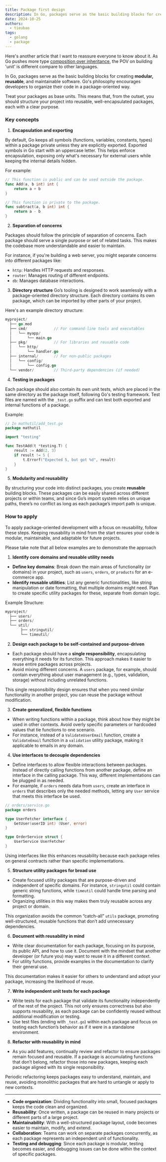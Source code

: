 ```yaml
---
title: Package first design
description: In Go, packages serve as the basic building blocks for creating modular, reusable, and maintainable software.
date: 2024-10-25
authors:
  - tieubao
tags:
  - golang
  - package
---
```


Here's another article that I want to reassure everyone to know about it. As Go pushes more type [composition over inheritance](https://go.dev/doc/faq#Is_Go_an_object-oriented_language), the POV on building 'unit' is different compare to other languages.

In Go, packages serve as the basic building blocks for creating **modular, reusable**, and maintainable software. Go's philosophy encourages developers to organize their code in a package-oriented way.

Treat your packages as base units. This means that, from the outset, you should structure your project into reusable, well-encapsulated packages, each with a clear purpose.

### Key concepts

1. **Encapsulation and exporting**

By default, Go keeps all symbols (functions, variables, constants, types) within a package private unless they are explicitly exported. Exported symbols in Go start with an uppercase letter. This helps enforce encapsulation, exposing only what's necessary for external users while keeping the internal details hidden.

For example:

```go
// This function is public and can be used outside the package.
func Add(a, b int) int {
    return a + b
}

// This function is private to the package.
func subtract(a, b int) int {
    return a - b
}
```

2. **Separation of concerns**

Packages should follow the principle of separation of concerns. Each package should serve a single purpose or set of related tasks. This makes the codebase more understandable and easier to maintain.

For instance, if you're building a web server, you might separate concerns into different packages like:

- `http`: Handles HTTP requests and responses.
- `router`: Manages routing of different endpoints.
- `db`: Manages database interactions.

3. **Directory structure**
   Go’s tooling is designed to work seamlessly with a package-oriented directory structure. Each directory contains its own package, which can be imported by other parts of your project.

Here's an example directory structure:

```go
myproject/
  ├── go.mod
  ├── cmd/            // For command-line tools and executables
  │   └── myapp/
  │       └── main.go
  ├── pkg/            // For libraries and reusable code
  │   └── http/
  │       └── handler.go
  ├── internal/       // For non-public packages
  │   └── config/
  │       └── config.go
  └── vendor/         // Third-party dependencies (if needed)
```

4. **Testing in packages**

Each package should also contain its own unit tests, which are placed in the same directory as the package itself, following Go's testing framework. Test files are named with the `_test.go` suffix and can test both exported and internal functions of a package.

Example:

```go
// In mathutil/add_test.go
package mathutil

import "testing"

func TestAdd(t *testing.T) {
    result := Add(2, 3)
    if result != 5 {
        t.Errorf("Expected 5, but got %d", result)
    }
}
```

5. **Modularity and reusability**

By structuring your code into distinct packages, you create **reusable** building blocks. These packages can be easily shared across different projects or within teams, and since Go’s import system relies on unique paths, there’s no conflict as long as each package’s import path is unique.

### How to apply

To apply package-oriented development with a focus on reusability, follow these steps. Keeping reusability in mind from the start ensures your code is modular, maintainable, and adaptable for future projects.

Please take note that all below examples are to demonstrate the approach

1. **Identify core domains and reusable utility needs**

- **Define key domains**: Break down the main areas of functionality (or domains) in your project, such as `users`, `orders`, or `products` for an e-commerce app.
- **Identify reusable utilities**: List any generic functionalities, like string manipulation or date formatting, that multiple domains might need. Plan to create specific utility packages for these, separate from domain logic.

Example Structure:

```go
myproject/
  ├── users/
  ├── orders/
  └── util/
       ├── stringutil/
       └── timeutil/
```

2. **Design each package to be self-contained and purpose-driven**

- Each package should have a **single responsibility**, encapsulating everything it needs for its function. This approach makes it easier to reuse entire packages across projects.
- Avoid mixing different concerns. A `users` package, for example, should contain everything about user management (e.g., types, validation, storage) without including unrelated functions.

This single responsibility design ensures that when you need similar functionality in another project, you can reuse the package without modification.

3. **Create generalized, flexible functions**

- When writing functions within a package, think about how they might be used in other contexts. Avoid overly specific parameters or hardcoded values that tie functions to one scenario.
- For instance, instead of a `ValidateUserEmail` function, create a `ValidateEmail` function in a `validation` utility package, making it applicable to emails in any domain.

4. **Use interfaces to decouple dependencies**

- Define interfaces to allow flexible interactions between packages. Instead of directly calling functions from another package, define an interface in the calling package. This way, different implementations can be plugged in as needed.
- For example, if `orders` needs data from `users`, create an interface in `orders` that describes only the needed methods, letting any `User` service that meets this interface be used.

```go
// orders/service.go
package orders

type UserFetcher interface {
    GetUser(userID int) (User, error)
}

type OrderService struct {
    UserService UserFetcher
}
```

Using interfaces like this enhances reusability because each package relies on general contracts rather than specific implementations.

5. **Structure utility packages for broad use**

- Create focused utility packages that are purpose-driven and independent of specific domains. For instance, `stringutil` could contain generic string functions, while `timeutil` could handle time parsing and formatting.
- Organizing utilities in this way makes them truly reusable across any project or domain.

This organization avoids the common “catch-all” `utils` package, promoting well-structured, reusable functions that don’t add unnecessary dependencies.

6. **Document with reusability in mind**

- Write clear documentation for each package, focusing on its purpose, its public API, and how to use it. Document with the mindset that another developer (or future you) may want to reuse it in a different context.
- For utility functions, provide examples in the documentation to clarify their general use.

This documentation makes it easier for others to understand and adopt your package, increasing the likelihood of reuse.

7. **Write independent unit tests for each package**

- Write tests for each package that validate its functionality independently of the rest of the project. This not only ensures correctness but also supports reusability, as each package can be confidently reused without additional modification or testing.
- Use test files (ending with `_test.go`) within each package and focus on testing each function’s behavior as if it were in a standalone environment.

8. **Refactor with reusability in mind**

- As you add features, continually review and refactor to ensure packages remain focused and reusable. If a package is accumulating functions that don’t belong, refactor those into new packages, keeping each package aligned with its single responsibility.

Periodic refactoring keeps packages easy to understand, maintain, and reuse, avoiding monolithic packages that are hard to untangle or apply to new contexts.

---

- **Code organization**: Dividing functionality into small, focused packages keeps the code clean and organized.
- **Reusability**: Once written, a package can be reused in many projects or different parts of a large project.
- **Maintainability**: With a well-structured package layout, code becomes easier to maintain, modify, and extend.
- **Collaboration**: Teams can work on separate packages concurrently, as each package represents an independent unit of functionality.
- **Testing and debugging**: Since each package is modular, testing becomes easier, and debugging issues can be done within the context of specific packages.
